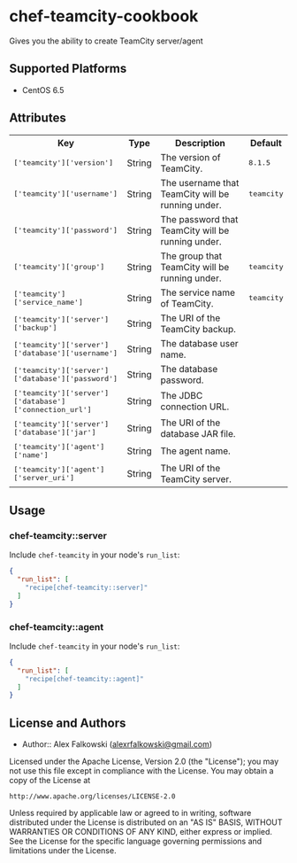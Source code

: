 # chef-teamcity-cookbook

Gives you the ability to create TeamCity server/agent

## Supported Platforms

* CentOS 6.5

## Attributes

<table>
  <tr>
    <th>Key</th>
    <th>Type</th>
    <th>Description</th>
    <th>Default</th>
  </tr>
  <tr>
    <td><tt>['teamcity']['version']</tt></td>
    <td>String</td>
    <td>The version of TeamCity.</td>
    <td><tt>8.1.5</tt></td>
  </tr> 
   <tr>
    <td><tt>['teamcity']['username']</tt></td>
    <td>String</td>
    <td>The username that TeamCity will be running under.</td>
    <td><tt>teamcity</tt></td>
    </tr> 
  <tr>
    <td><tt>['teamcity']['password']</tt></td>
    <td>String</td>
    <td>The password that TeamCity will be running under.</td>
    <td></td>
  </tr> 
  <tr>
    <td><tt>['teamcity']['group']</tt></td>
    <td>String</td>
    <td>The group that TeamCity will be running under.</td>
    <td><tt>teamcity</tt></td>
  </tr>
  <tr>
    <td><tt>['teamcity']['service_name']</tt></td>
    <td>String</td>
    <td>The service name of TeamCity.</td>
    <td><tt>teamcity</tt></td>
  </tr>
  <tr>
    <td><tt>['teamcity']['server']['backup']</tt></td>
    <td>String</td>
    <td>The URI of the TeamCity backup.</td>
    <td><tt></tt></td>
  </tr>
  <tr>
    <td><tt>['teamcity']['server']['database']['username']</tt></td>
    <td>String</td>
    <td>The database user name.</td>
    <td><tt></tt></td>
  </tr>
  <tr>
    <td><tt>['teamcity']['server']['database']['password']</tt></td>
    <td>String</td>
    <td>The database password.</td>
    <td><tt></tt></td>
  </tr>
  <tr>
    <td><tt>['teamcity']['server']['database']['connection_url']</tt></td>
    <td>String</td>
    <td>The JDBC connection URL.</td>
    <td><tt></tt></td>
  </tr>
  <tr>
    <td><tt>['teamcity']['server']['database']['jar']</tt></td>
    <td>String</td>
    <td>The URI of the database JAR file.</td>
    <td><tt></tt></td>
  </tr>
  <tr>
    <td><tt>['teamcity']['agent']['name']</tt></td>
    <td>String</td>
    <td>The agent name.</td>
    <td><tt></tt></td>
  </tr>
  <tr>
    <td><tt>['teamcity']['agent']['server_uri']</tt></td>
    <td>String</td>
    <td>The URI of the TeamCity server.</td>
    <td><tt></tt></td>
  </tr>
</table>

## Usage

### chef-teamcity::server

Include `chef-teamcity` in your node's `run_list`:

```json
{
  "run_list": [
    "recipe[chef-teamcity::server]"
  ]
}
```

### chef-teamcity::agent

Include `chef-teamcity` in your node's `run_list`:

```json
{
  "run_list": [
    "recipe[chef-teamcity::agent]"
  ]
}
```

## License and Authors

- Author:: Alex Falkowski (<alexrfalkowski@gmail.com>)

Licensed under the Apache License, Version 2.0 (the "License");
you may not use this file except in compliance with the License.
You may obtain a copy of the License at

    http://www.apache.org/licenses/LICENSE-2.0

Unless required by applicable law or agreed to in writing, software
distributed under the License is distributed on an "AS IS" BASIS,
WITHOUT WARRANTIES OR CONDITIONS OF ANY KIND, either express or implied.
See the License for the specific language governing permissions and
limitations under the License.
